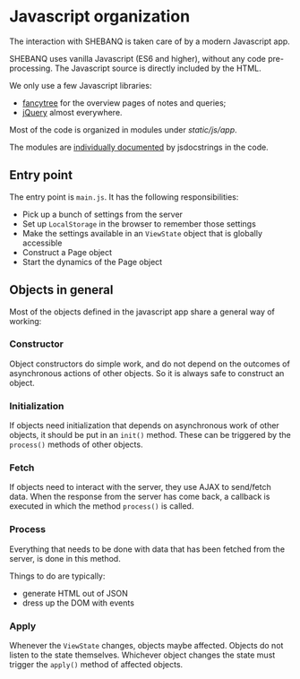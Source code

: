 # Javascript organization

The interaction with SHEBANQ is taken care of by a modern
Javascript app.

SHEBANQ uses vanilla Javascript (ES6 and higher), without any 
code pre-processing. The Javascript source is directly
included by the HTML.

We only use a few Javascript libraries:

*   [fancytree]({{fancytree}})
    for the overview pages of notes and queries;
*   [jQuery]({{jquery}})
    almost everywhere.

Most of the code is organized in modules under
*static/js/app*.

The modules are [individually documented](bymodule/index.md) 
by jsdocstrings in the code.

## Entry point

The entry point is `main.js`.
It has the following responsibilities:

*   Pick up a bunch of settings from the server
*   Set up `LocalStorage` in the browser to remember those settings
*   Make the settings available in an `ViewState` object that is globally accessible
*   Construct a Page object
*   Start the dynamics of the Page object

## Objects in general

Most of the objects defined in the javascript app share a general
way of working:

### Constructor

Object constructors do simple work, and do not depend on the outcomes
of asynchronous actions of other objects.
So it is always safe to construct an object.

### Initialization

If objects need initialization that depends on asynchronous work of
other objects, it should be put in an `init()` method.
These can be triggered by the `process()` methods of other objects.

### Fetch

If objects need to interact with the server, they use AJAX
to send/fetch data. When the response from the server has come back,
a callback is executed in which the method `process()` is called.

### Process

Everything that needs to be done with data that has been fetched
from the server, is done in this method.

Things to do are typically:

*   generate HTML out of JSON
*   dress up the DOM with events

### Apply

Whenever the `ViewState` changes, objects maybe affected.
Objects do not listen to the state themselves.
Whichever object changes the state must trigger the `apply()`
method of affected objects.


